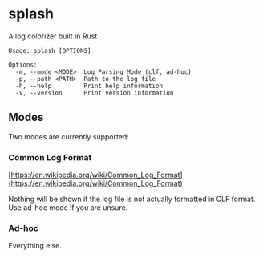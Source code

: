 # splash
A log colorizer built in Rust

    Usage: splash [OPTIONS]

    Options:
      -m, --mode <MODE>  Log Parsing Mode (clf, ad-hoc)
      -p, --path <PATH>  Path to the log file
      -h, --help         Print help information
      -V, --version      Print version information

## Modes

Two modes are currently supported:

### Common Log Format

[https://en.wikipedia.org/wiki/Common_Log_Format](https://en.wikipedia.org/wiki/Common_Log_Format)

Nothing will be shown if the log file is not actually formatted in CLF format.  Use ad-hoc mode if you are unsure.

### Ad-hoc

Everything else.

